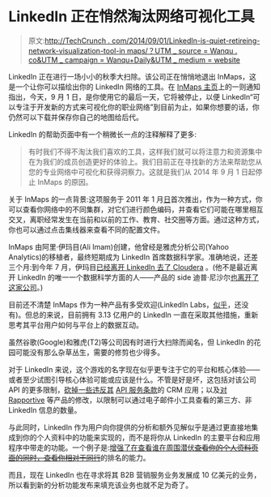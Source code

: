 # LinkedIn 正在悄然淘汰网络可视化工具

> 原文:[http://TechCrunch . com/2014/09/01/LinkedIn-is-quiet-retireing-network-visualization-tool-in maps/？UTM _ source = Wanqu . co&UTM _ campaign = Wanqu+Daily&UTM _ medium = website](http://techcrunch.com/2014/09/01/linkedin-is-quietly-retiring-network-visualization-tool-inmaps/?utm_source=wanqu.co&utm_campaign=Wanqu+Daily&utm_medium=website)

LinkedIn 正在进行一场小小的秋季大扫除。该公司正在悄悄地退出 InMaps，这是一个让你可以描绘出你的 LinkedIn 网络的工具。在 [InMaps 主页](http://inmaps.linkedinlabs.com/)上的一则通知指出，今天，9 月 1 日，是你使用它的最后一天，它将被停止，以便 LinkedIn“可以专注于开发新的方式来可视化你的职业网络”到目前为止，如果你想要的话，你仍然可以下载并保存你自己的地图给后代。

LinkedIn 的帮助页面中有一个稍微长一点的注释解释了更多:

> 有时我们不得不淘汰我们喜欢的工具，这样我们就可以将注意力和资源集中在为我们的成员创造更好的体验上。我们目前正在寻找新的方法来帮助您从您的专业网络中可视化和获得洞察力。这就是我们从 2014 年 9 月 1 日起停止 InMaps 的原因。

关于 InMaps 的一点背景:这项服务于 2011 年 1 月[日](http://www.techmeme.com/110124/p51#a110124p51)首次推出，作为一种方式，你可以查看你网络中的不同集群，对它们进行颜色编码，并查看它们可能在哪里相互交叉，离职经常发生在当前和以前的工作、教育、社交圈等方面。通过这种方式，你也可以通过点击集线器来查看不同的配置文件。

InMaps 由阿里·伊玛目(Ali Imam)创建，他曾经是雅虎分析公司(Yahoo Analytics)的移植者，最终短期成为 LinkedIn 首席数据科学家。准确地说，还差三个月:到今年 7 月，伊玛目[已经离开 LinkedIn 去了 Cloudera](https://www.linkedin.com/in/aliimam) 。(他不是最近离开 LinkedIn 的唯一一个数据科学方面的人——产品的 side 迪普·尼沙尔[也离开了这家公司](https://www.linkedin.com/pulse/article/20140821203224-554288-next-chapter)。)

目前还不清楚 InMaps 作为一种产品有多受欢迎(LinkedIn Labs，[似乎](http://www.alexa.com/siteinfo/http%3A%2F%2Finmaps.linkedinlabs.com)，还没有)。但总的来说，目前拥有 3.13 亿用户的 LinkedIn 一直在采取其他措施，重新思考其平台用户如何与平台上的数据互动。

虽然谷歌(Google)和雅虎(T2)等公司因有时进行大扫除而闻名，但 LinkedIn 的花园可能没有那么杂草丛生，需要的修剪也少得多。

对于 LinkedIn 来说，这个游戏的名字现在似乎更专注于它的平台和核心体验——或者至少试图引导核心体验可能或应该是什么。不管是好是坏，这包括对该公司 API 的更多限制，[砍掉一些违反其](http://www.fullcontact.com/blog/linkedin-state-of-crm-2014/) [API 服务条款](https://developer.linkedin.com/documents/linkedin-apis-terms-use)的 CRM 应用；以及[对 Rapportive](https://beta.techcrunch.com/2014/06/17/linkedin-owned-email-widget-rapportive-is-about-to-get-less-useful/) 等产品的修改，以限制可以通过电子邮件小工具查看的第三方、非 LinkedIn 信息的数量。

与此同时，LinkedIn 作为用户向你提供的分析和额外见解似乎是通过更直接地集成到你的个人资料中的功能来实现的，而不是将你从 LinkedIn 的主要平台和应用程序中带走的功能。一个例子是:[增强了在查看谁在周围潜伏~~查看你的个人资料页面的同时，查看你相对于同行~~](https://beta.techcrunch.com/2014/05/21/linkedin-takes-another-page-from-klout-intros-how-you-rank-in-profile-views/)的排名的能力。

而且，现在 LinkedIn 也在寻求将其 B2B 营销服务业务发展成 10 亿美元的业务，所以看到新的分析功能发布来填充该业务也就不足为奇了。